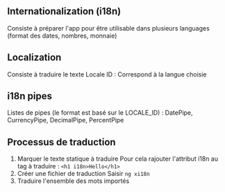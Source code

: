 ## Internationalization (i18n)

Consiste à préparer l'app pour être utilisable dans plusieurs languages (format des dates, nombres, monnaie)

## Localization

Consiste à traduire le texte
Locale ID : Correspond à la langue choisie

## i18n pipes

Listes de pipes (le format est basé sur le LOCALE_ID) : DatePipe, CurrencyPipe, DecimalPipe, PercentPipe

## Processus de traduction

1. Marquer le texte statique à traduire
   Pour cela rajouter l'attribut i18n au tag à traduire : `<h1 i18n>Hello</h1>`
2. Créer une fichier de traduction
   Saisir `ng xi18n`
3. Traduire l'ensemble des mots importés
